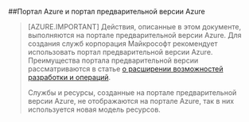##Портал Azure и портал предварительной версии Azure

> [AZURE.IMPORTANT] Действия, описанные в этом документе, выполняются на портале предварительной версии Azure. Для создания служб корпорация Майкрософт рекомендует использовать портал предварительной версии Azure. Преимущества портала предварительной версии рассматриваются в статье [о расширении возможностей разработки и операций](https://azure.microsoft.com/overview/preview-portal/).
> 
> Службы и ресурсы, созданные на портале предварительной версии Azure, не отображаются на портале Azure, так в них используется новая модель ресурсов.

<!---HONumber=AcomDC_0128_2016-->